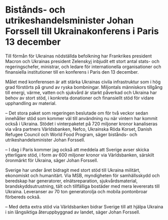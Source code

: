 # Bistånds- och utrikeshandelsminister Johan Forssell till Ukrainakonferens i Paris 13 december

Till förmån för Ukrainas nödställda befolkning har Frankrikes president Macron och Ukrainas president Zelenskyj inbjudit ett stort antal stats- och regeringschefer, ministrar, och ledare för internationella organisationer och finansiella institutioner till en konferens i Paris den 13 december.

Målet med konferensen är att stärka Ukrainas civila infrastruktur som i hög grad förstörts på grund av ryska bombningar. Miljontals människors tillgång till energi, värme, vatten och sjukvård är starkt påverkad och Ukraina har behov av stort stöd, i konkreta donationer och finansiellt stöd för vidare upphandling av material.

– Det stora paket som regeringen beslutade om för två veckor sedan innehåller stöd som kommer väl till användning nu när vintern har kommit också i Ukraina. Stödet i vinterpaketet på 720 miljoner kronor kanaliseras via våra partners Världsbanken, Nefco, Ukrainska Röda Korset, Danish Refugee Council och World Food Program, säger bistånds- och utrikeshandelsminister Johan Forssell.

– I dag i Paris kommer jag också att meddela att Sverige avser skicka ytterligare stöd, i form av 600 miljoner kronor via Världsbanken, särskilt öronmärkt för Ukraina, säger Johan Forssell.

Sverige har under året bidragit med stort stöd till Ukraina militärt, ekonomiskt och humanitärt. Via MSB, myndigheten för samhällsskydd och beredskap har generatorer, elnätsreparation, sjukvårdsmaterial, brandskyddsutrustning, tält och tillfälliga bostäder med mera levererats till Ukraina. Leveranser av 70 ton generatorolja och mobila pontonbroar förbereds också.

– Med detta extra stöd via Världsbanken bidrar Sverige till att hjälpa Ukraina i sin långsiktiga återuppbyggnad av landet, säger Johan Forssell.

